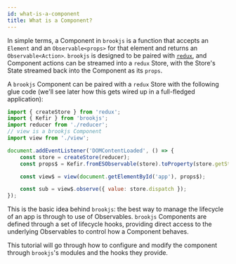 ```yaml
---
id: what-is-a-component
title: What is a Component?
---
```


In simple terms, a Component in `brookjs` is a function that accepts an `Element` and an `Observable<props>` for that element and returns an `Observable<Action>`. `brookjs` is designed to be paired with [`redux`][redux], and Component actions can be streamed into a `redux` Store, with the Store's State streamed back into the Component as its `props`.

A `brookjs` Component can be paired with a `redux` Store with the following glue code (we'll see later how this gets wired up in a full-fledged application):

```js
import { createStore } from 'redux';
import { Kefir } from 'brookjs';
import reducer from './reducer';
// view is a brookjs Component
import view from './view';

document.addEventListener('DOMContentLoaded', () => {
    const store = createStore(reducer);
    const props$ = Kefir.fromESObservable(store).toProperty(store.getState);

    const view$ = view(document.getElementById('app'), props$);

    const sub = view$.observe({ value: store.dispatch });
});
```

This is the basic idea behind `brookjs`: the best way to manage the lifecycle of an app is through to use of Observables. `brookjs` Components are defined through a set of lifecycle hooks, providing direct access to the underlying Observables to control how a Component behaves.

This tutorial will go through how to configure and modify the component through `brookjs`'s modules and the hooks they provide.

  [redux]: http://redux.js.org/
